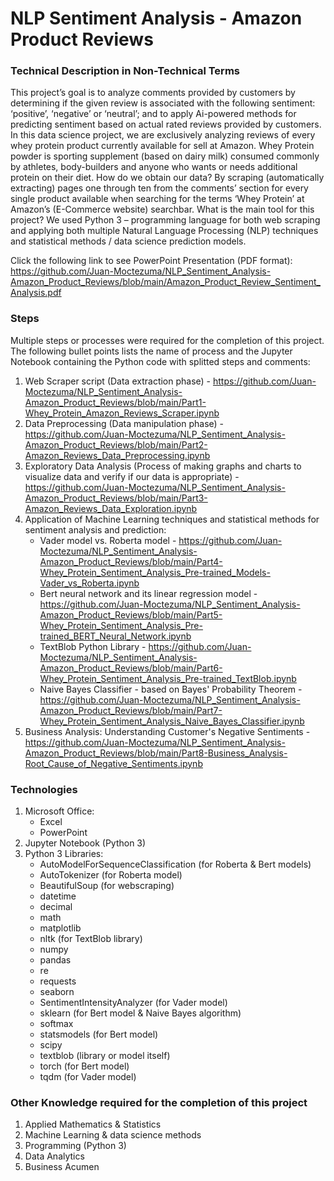 # NLP Sentiment Analysis - Amazon Product Reviews

### Technical Description in Non-Technical Terms
This project’s goal is to analyze comments provided by customers by determining if the given review is associated with the following sentiment: ‘positive’, ‘negative’ or ‘neutral’; and to apply Ai-powered methods for predicting sentiment based on actual rated reviews provided by customers. In this data science project, we are exclusively analyzing reviews of every whey protein product currently available for sell at Amazon. Whey Protein powder is sporting supplement (based on dairy milk) consumed commonly by athletes, body-builders and anyone who wants or needs additional protein on their diet. How do we obtain our data? By scraping (automatically extracting) pages one through ten from the comments’ section for every single product available when searching for the terms ‘Whey Protein’ at Amazon’s (E-Commerce website) searchbar. What is the main tool for this project? We used Python 3 – programming language for both web scraping and applying both multiple Natural Language Processing (NLP) techniques and statistical methods / data science prediction models.

Click the following link to see PowerPoint Presentation (PDF format): https://github.com/Juan-Moctezuma/NLP_Sentiment_Analysis-Amazon_Product_Reviews/blob/main/Amazon_Product_Review_Sentiment_Analysis.pdf

### Steps
Multiple steps or processes were required for the completion of this project. The following bullet points lists the name of process and the Jupyter Notebook containing the Python code with splitted steps and comments:
1. Web Scraper script (Data extraction phase) - https://github.com/Juan-Moctezuma/NLP_Sentiment_Analysis-Amazon_Product_Reviews/blob/main/Part1-Whey_Protein_Amazon_Reviews_Scraper.ipynb
2. Data Preprocessing (Data manipulation phase) - https://github.com/Juan-Moctezuma/NLP_Sentiment_Analysis-Amazon_Product_Reviews/blob/main/Part2-Amazon_Reviews_Data_Preprocessing.ipynb
3. Exploratory Data Analysis (Process of making graphs and charts to visualize data and verify if our data is appropriate) - https://github.com/Juan-Moctezuma/NLP_Sentiment_Analysis-Amazon_Product_Reviews/blob/main/Part3-Amazon_Reviews_Data_Exploration.ipynb
4. Application of Machine Learning techniques and statistical methods for sentiment analysis and prediction:
    * Vader model vs. Roberta model  - https://github.com/Juan-Moctezuma/NLP_Sentiment_Analysis-Amazon_Product_Reviews/blob/main/Part4-Whey_Protein_Sentiment_Analysis_Pre-trained_Models-Vader_vs_Roberta.ipynb
    * Bert neural network and its linear regression model - https://github.com/Juan-Moctezuma/NLP_Sentiment_Analysis-Amazon_Product_Reviews/blob/main/Part5-Whey_Protein_Sentiment_Analysis_Pre-trained_BERT_Neural_Network.ipynb
    * TextBlob Python Library - https://github.com/Juan-Moctezuma/NLP_Sentiment_Analysis-Amazon_Product_Reviews/blob/main/Part6-Whey_Protein_Sentiment_Analysis_Pre-trained_TextBlob.ipynb
    * Naive Bayes Classifier - based on Bayes' Probability Theorem - https://github.com/Juan-Moctezuma/NLP_Sentiment_Analysis-Amazon_Product_Reviews/blob/main/Part7-Whey_Protein_Sentiment_Analysis_Naive_Bayes_Classifier.ipynb
5. Business Analysis: Understanding Customer's Negative Sentiments - https://github.com/Juan-Moctezuma/NLP_Sentiment_Analysis-Amazon_Product_Reviews/blob/main/Part8-Business_Analysis-Root_Cause_of_Negative_Sentiments.ipynb

### Technologies
1. Microsoft Office:
   * Excel
   * PowerPoint
2. Jupyter Notebook (Python 3)
3. Python 3 Libraries:
   * AutoModelForSequenceClassification (for Roberta & Bert models)
   * AutoTokenizer (for Roberta model)
   * BeautifulSoup (for webscraping)
   * datetime
   * decimal
   * math
   * matplotlib
   * nltk (for TextBlob library)
   * numpy
   * pandas
   * re
   * requests
   * seaborn
   * SentimentIntensityAnalyzer (for Vader model)
   * sklearn (for Bert model & Naive Bayes algorithm)
   * softmax
   * statsmodels (for Bert model)
   * scipy
   * textblob (library or model itself)
   * torch (for Bert model)
   * tqdm (for Vader model)

### Other Knowledge required for the completion of this project 
1. Applied Mathematics & Statistics
2. Machine Learning & data science methods
3. Programming (Python 3)
4. Data Analytics
5. Business Acumen
